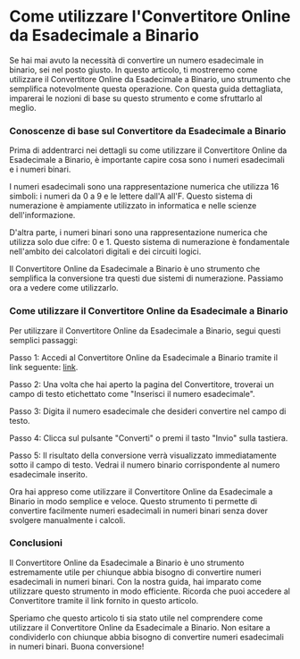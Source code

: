 Come utilizzare l'Convertitore Online da Esadecimale a Binario
==============================================================

Se hai mai avuto la necessità di convertire un numero esadecimale in binario, sei nel posto giusto. In questo articolo, ti mostreremo come utilizzare il Convertitore Online da Esadecimale a Binario, uno strumento che semplifica notevolmente questa operazione. Con questa guida dettagliata, imparerai le nozioni di base su questo strumento e come sfruttarlo al meglio.

### Conoscenze di base sul Convertitore da Esadecimale a Binario

Prima di addentrarci nei dettagli su come utilizzare il Convertitore Online da Esadecimale a Binario, è importante capire cosa sono i numeri esadecimali e i numeri binari.

I numeri esadecimali sono una rappresentazione numerica che utilizza 16 simboli: i numeri da 0 a 9 e le lettere dall'A all'F. Questo sistema di numerazione è ampiamente utilizzato in informatica e nelle scienze dell'informazione.

D'altra parte, i numeri binari sono una rappresentazione numerica che utilizza solo due cifre: 0 e 1. Questo sistema di numerazione è fondamentale nell'ambito dei calcolatori digitali e dei circuiti logici.

Il Convertitore Online da Esadecimale a Binario è uno strumento che semplifica la conversione tra questi due sistemi di numerazione. Passiamo ora a vedere come utilizzarlo.

### Come utilizzare il Convertitore Online da Esadecimale a Binario

Per utilizzare il Convertitore Online da Esadecimale a Binario, segui questi semplici passaggi:

Passo 1: Accedi al Convertitore Online da Esadecimale a Binario tramite il link seguente: [link](https://www.onlinecalculatorsfree.com/it/convert/hex-to-binary.html).

Passo 2: Una volta che hai aperto la pagina del Convertitore, troverai un campo di testo etichettato come "Inserisci il numero esadecimale".

Passo 3: Digita il numero esadecimale che desideri convertire nel campo di testo.

Passo 4: Clicca sul pulsante "Converti" o premi il tasto "Invio" sulla tastiera.

Passo 5: Il risultato della conversione verrà visualizzato immediatamente sotto il campo di testo. Vedrai il numero binario corrispondente al numero esadecimale inserito.

Ora hai appreso come utilizzare il Convertitore Online da Esadecimale a Binario in modo semplice e veloce. Questo strumento ti permette di convertire facilmente numeri esadecimali in numeri binari senza dover svolgere manualmente i calcoli.

### Conclusioni

Il Convertitore Online da Esadecimale a Binario è uno strumento estremamente utile per chiunque abbia bisogno di convertire numeri esadecimali in numeri binari. Con la nostra guida, hai imparato come utilizzare questo strumento in modo efficiente. Ricorda che puoi accedere al Convertitore tramite il link fornito in questo articolo.

Speriamo che questo articolo ti sia stato utile nel comprendere come utilizzare il Convertitore Online da Esadecimale a Binario. Non esitare a condividerlo con chiunque abbia bisogno di convertire numeri esadecimali in numeri binari. Buona conversione!